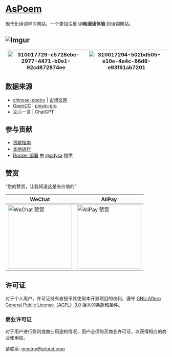 # [AsPoem](https://aspoem.com)

现代化诗词学习网站，一个更加注重 **UI和阅读体验** 的诗词网站。

![Imgur](https://i.imgur.com/WzbeuNH.png)
---
| ![310017729-c5728ebe-2977-4471-b0e1-92cd872874ee](https://github.com/meetqy/aspoem/assets/18411315/1748c1bf-b4e9-4e69-94d7-9a83fd997804) | ![310017294-502bd505-e10e-4e4c-86d8-e93f91ab7201](https://github.com/meetqy/aspoem/assets/18411315/2515bd07-7b9a-46e0-b87b-d28aa5319281) |
| ---------------------------------------------------------------------------------------------------------------------------------------- | ---------------------------------------------------------------------------------------------------------------------------------------- |

## 数据来源

- [chinese-poetry](https://github.com/chinese-poetry/chinese-poetry) | [古诗文网](https://www.gushiwen.cn/) 
- [OpenCC](https://github.com/BYVoid/OpenCC) | [pinyin-pro](https://github.com/zh-lx/pinyin-pro)
- 文心一言 | ChatGPT

## 参与贡献

- [贡献指南](./CONTRIBUTING.md)
- [本地运行](./DEVELOPMENT.md)
- [Docker 部署](DEVELOPMENT.md#docker部署) 由 [@odysa](https://github.com/odysa) 提供

## 赞赏

“您的赞赏，让我知道这是有价值的”

|WeChat|AliPay|
|-|-|
|<img alt="WeChat 赞赏" width="200" src="https://r2.aspoem.com/coffee/WeChat.JPG" />|<img alt="AliPay 赞赏" width='200' src="https://r2.aspoem.com/coffee/AliPay.PNG" />|


## 许可证

对于个人用户，许可证持有者授予其使用本开源项目的权利，遵守 [GNU Affero General Public License（AGPL）3.0](./LICENSE) 版本的条款和条件。

### 商业许可证

对于用户进行盈利或商业用途的情况，用户必须购买商业许可证，以获得相应的商业使用权。

请联系: meetqy@icloud.com

